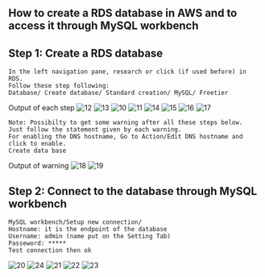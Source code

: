 ## How to create a RDS database in AWS and to access it through MySQL workbench ##

## Step 1: Create a RDS database 

```{r}
In the left navigation pane, research or click (if used before) in RDS. 
Follow these step following:
Database/ Create database/ Standard creation/ MySQL/ Freetier
```
Output of each step
![12](https://user-images.githubusercontent.com/51121757/70648851-df1fa100-1c43-11ea-8c4a-77bf41773551.PNG)
![13](https://user-images.githubusercontent.com/51121757/70649046-476e8280-1c44-11ea-9456-748d0525fd97.PNG)
![10](https://user-images.githubusercontent.com/51121757/70648100-45a3bf80-1c42-11ea-8e5a-6984fb620f5a.PNG)
![11](https://user-images.githubusercontent.com/51121757/70648579-438e3080-1c43-11ea-9887-18c7b335ef83.PNG)
![14](https://user-images.githubusercontent.com/51121757/70649313-cfed2300-1c44-11ea-8816-19afec1676af.PNG)
![15](https://user-images.githubusercontent.com/51121757/70649501-3114f680-1c45-11ea-8251-6fd40a07de94.PNG)
![16](https://user-images.githubusercontent.com/51121757/70649678-8e10ac80-1c45-11ea-815f-7bdfa5775f93.PNG)
![17](https://user-images.githubusercontent.com/51121757/70649781-bb5d5a80-1c45-11ea-98bd-90b78ac8977a.PNG)

```{r}
Note: Possibilty to get some warning after all these steps below.
Just follow the statement given by each warning. 
For enabling the DNS hostname, Go to Action/Edit DNS hostname and click to enable.
Create data base 
```
Output of warning
![18](https://user-images.githubusercontent.com/51121757/70650068-48a0af00-1c46-11ea-94ad-31fdd0df41f9.PNG)
![19](https://user-images.githubusercontent.com/51121757/70650073-4c343600-1c46-11ea-8c61-fca3d49d64ab.PNG)


## Step 2: Connect to the database through MySQL workbench

```{r}
MySQL workbench/Setup new connection/
Hostname: it is the endpoint of the database
Username: admin (name put on the Setting Tab) 
Passeword: *****
Test connection then ok
```

![20](https://user-images.githubusercontent.com/51121757/70650726-83efad80-1c47-11ea-8852-0c63d4b96f3c.PNG)
![24](https://user-images.githubusercontent.com/51121757/70651240-5bb47e80-1c48-11ea-849c-dfb58015c769.PNG)
![21](https://user-images.githubusercontent.com/51121757/70650728-85b97100-1c47-11ea-8ef0-647efc905f7f.PNG)
![22](https://user-images.githubusercontent.com/51121757/70650732-87833480-1c47-11ea-94ff-876d66a3493d.PNG)
![23](https://user-images.githubusercontent.com/51121757/70650735-894cf800-1c47-11ea-8965-7f6f40148ec3.PNG)


